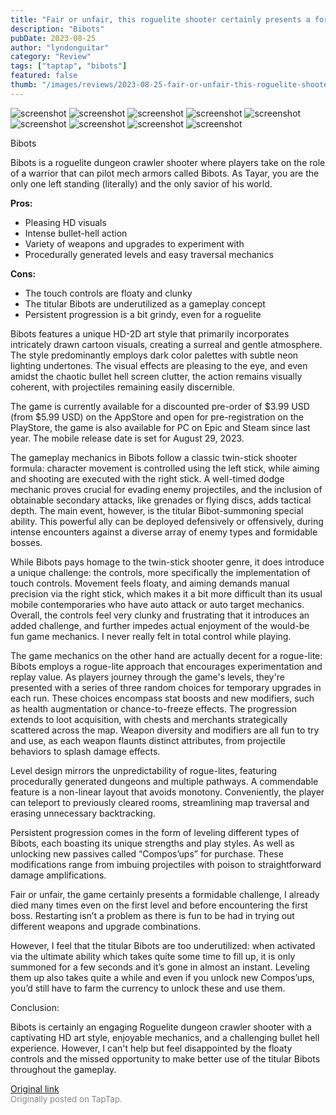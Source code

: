 ```yaml
---
title: "Fair or unfair, this roguelite shooter certainly presents a formidable challenge | Review - Bibots"
description: "Bibots"
pubDate: 2023-08-25
author: "lyndonguitar"
category: "Review"
tags: ["taptap", "bibots"]
featured: false
thumb: "/images/reviews/2023-08-25-fair-or-unfair-this-roguelite-shooter-certainly-presents-a-formidable-challenge--review---0.avif"
---
```


<div class="gallery">
  <img src="/images/reviews/2023-08-25-fair-or-unfair-this-roguelite-shooter-certainly-presents-a-formidable-challenge--review---0.avif" alt="screenshot" />
  <img src="/images/reviews/2023-08-25-fair-or-unfair-this-roguelite-shooter-certainly-presents-a-formidable-challenge--review---1.avif" alt="screenshot" />
  <img src="/images/reviews/2023-08-25-fair-or-unfair-this-roguelite-shooter-certainly-presents-a-formidable-challenge--review---2.avif" alt="screenshot" />
  <img src="/images/reviews/2023-08-25-fair-or-unfair-this-roguelite-shooter-certainly-presents-a-formidable-challenge--review---3.avif" alt="screenshot" />
  <img src="/images/reviews/2023-08-25-fair-or-unfair-this-roguelite-shooter-certainly-presents-a-formidable-challenge--review---4.avif" alt="screenshot" />
  <img src="/images/reviews/2023-08-25-fair-or-unfair-this-roguelite-shooter-certainly-presents-a-formidable-challenge--review---5.avif" alt="screenshot" />
  <img src="/images/reviews/2023-08-25-fair-or-unfair-this-roguelite-shooter-certainly-presents-a-formidable-challenge--review---6.avif" alt="screenshot" />
  <img src="/images/reviews/2023-08-25-fair-or-unfair-this-roguelite-shooter-certainly-presents-a-formidable-challenge--review---7.avif" alt="screenshot" />
  <img src="/images/reviews/2023-08-25-fair-or-unfair-this-roguelite-shooter-certainly-presents-a-formidable-challenge--review---8.avif" alt="screenshot" />
</div>

Bibots

Bibots is a roguelite dungeon crawler shooter where players take on the role of a warrior that can pilot mech armors called Bibots. As Tayar, you are the only one left standing (literally) and the only savior of his world.


**Pros:**
- Pleasing HD visuals
- Intense bullet-hell action
- Variety of weapons and upgrades to experiment with
- Procedurally generated levels and easy traversal mechanics


**Cons:**
- The touch controls are floaty and clunky
- The titular Bibots are underutilized as a gameplay concept
- Persistent progression is a bit grindy, even for a roguelite


Bibots features a unique HD-2D art style that primarily incorporates intricately drawn cartoon visuals, creating a surreal and gentle atmosphere. The style predominantly employs dark color palettes with subtle neon lighting undertones. The visual effects are pleasing to the eye, and even amidst the chaotic bullet hell screen clutter, the action remains visually coherent, with projectiles remaining easily discernible.

The game is currently available for a discounted pre-order of $3.99 USD (from $5.99 USD) on the AppStore and open for pre-registration on the PlayStore, the game is also available for PC on Epic and Steam since last year. The mobile release date is set for August 29, 2023.

The gameplay mechanics in Bibots follow a classic twin-stick shooter formula: character movement is controlled using the left stick, while aiming and shooting are executed with the right stick. A well-timed dodge mechanic proves crucial for evading enemy projectiles, and the inclusion of obtainable secondary attacks, like grenades or flying discs, adds tactical depth. The main event, however, is the titular Bibot-summoning special ability. This powerful ally can be deployed defensively or offensively, during intense encounters against a diverse array of enemy types and formidable bosses.

While Bibots pays homage to the twin-stick shooter genre, it does introduce a unique challenge: the controls, more specifically the implementation of touch controls. Movement feels floaty, and aiming demands manual precision via the right stick, which makes it a bit more difficult than its usual mobile contemporaries who have auto attack or auto target mechanics. Overall, the controls feel very clunky and frustrating that it introduces an added challenge, and further impedes actual enjoyment of the would-be fun game mechanics. I never really felt in total control while playing.

The game mechanics on the other hand are actually decent for a rogue-lite: Bibots employs a rogue-lite approach that encourages experimentation and replay value. As players journey through the game's levels, they're presented with a series of three random choices for temporary upgrades in each run. These choices encompass stat boosts and new modifiers, such as health augmentation or chance-to-freeze effects. The progression extends to loot acquisition, with chests and merchants strategically scattered across the map. Weapon diversity  and modifiers are all fun to try and use, as each weapon flaunts distinct attributes, from projectile behaviors to splash damage effects.

Level design mirrors the unpredictability of rogue-lites, featuring procedurally generated dungeons and multiple pathways. A commendable feature is a non-linear layout that avoids monotony. Conveniently, the player can teleport to previously cleared rooms, streamlining map traversal and erasing unnecessary backtracking.

Persistent progression comes in the form of leveling different types of Bibots, each boasting its unique strengths and play styles. As well as unlocking new passives called “Compos’ups” for purchase. These modifications range from imbuing projectiles with poison to straightforward damage amplifications.

Fair or unfair, the game certainly presents a formidable challenge, I already died many times even on the first level and before encountering the first boss. Restarting isn’t a problem as there is fun to be had in trying out different weapons and upgrade combinations.

However, I feel that the titular Bibots are too underutilized: when activated via the ultimate ability which takes quite some time to fill up, it is only summoned for a few seconds and it’s gone in almost an instant. Leveling them up also takes quite a while and even if you unlock new Compos’ups, you’d still have to farm the currency to unlock these and use them.

Conclusion:

Bibots is certainly an engaging Roguelite dungeon crawler shooter with a captivating HD art style, enjoyable mechanics, and a challenging bullet hell experience. However, I can't help but feel disappointed by the floaty controls and the missed opportunity to make better use of the titular Bibots throughout the gameplay.

[Original link](https://www.taptap.io/post/6195071)<br><span style="font-size: 0.95em; color: #888;">Originally posted on TapTap.</span>
